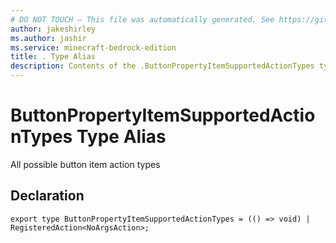 ```yaml
---
# DO NOT TOUCH — This file was automatically generated. See https://github.com/mojang/minecraftapidocsgenerator to modify descriptions, examples, etc.
author: jakeshirley
ms.author: jashir
ms.service: minecraft-bedrock-edition
title: . Type Alias
description: Contents of the .ButtonPropertyItemSupportedActionTypes type alias.
---
```

# ButtonPropertyItemSupportedActionTypes Type Alias

All possible button item action types

## Declaration
`export type ButtonPropertyItemSupportedActionTypes = (() => void) | RegisteredAction<NoArgsAction>;`
